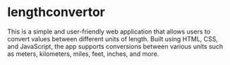 # lengthconvertor
This is a simple and user-friendly web application that allows users to convert values between different units of length. Built using HTML, CSS, and JavaScript, the app supports conversions between various units such as meters, kilometers, miles, feet, inches, and more.
